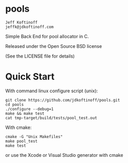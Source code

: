 pools
=====

```
Jeff Koftinoff
jeffk@jdkoftinoff.com
```

Simple Back End for pool allocator in C.

Released under the Open Source BSD license

(See the LICENSE file for details)

Quick Start
===========

With command linux configure script (unix):

```
git clone https://github.com/jdkoftinoff/pools.git
cd pools
./configure --debug=1
make && make test
cat tmp-target/build/tests/pool_test.out
```

With cmake:

```
cmake -G "Unix Makefiles"
make pool_test
make test
```

or use the Xcode or Visual Studio generator with cmake


